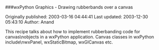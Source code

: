 ###wxPython Graphics - Drawing rubberbands over a canvas

Originally published: 2003-03-16 04:44:41
Last updated: 2003-12-30 05:43:10
Author: Anand 

This recipe talks about how to implement rubberbanding code for canvas\nobjects in a wxPython application. Canvas classes in wxPython include\nwxPanel, wxStaticBitmap, wxGlCanvas etc.